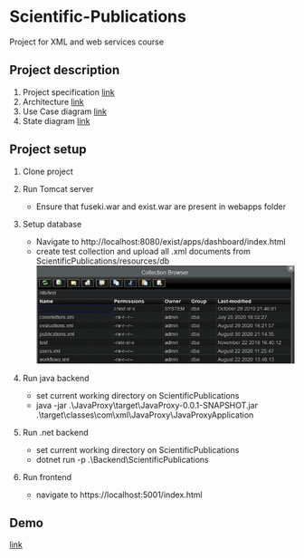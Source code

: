 # Scientific-Publications
Project for XML and web services course


## Project description
  1. Project specification [link](https://github.com/Korma96/Scientific-Publications/blob/development/doc/ProjectSpecification.pdf)
  2. Architecture [link](https://github.com/Korma96/Scientific-Publications/blob/development/doc/architecture.jpg)
  3. Use Case diagram [link](https://github.com/Korma96/Scientific-Publications/blob/development/doc/use_case_diagram.jpg)
  4. State diagram [link](https://github.com/Korma96/Scientific-Publications/blob/development/doc/state_diagram.jpg)

## Project setup

1. Clone project

2. Run Tomcat server
    - Ensure that fuseki.war and exist.war are present in webapps folder
    
3. Setup database
    - Navigate to http://localhost:8080/exist/apps/dashboard/index.html
    - create test collection and upload all .xml documents from ScientificPublications/resources/db
    ![alt text](https://github.com/Korma96/Scientific-Publications/blob/development/doc/exist_documents.jpg)
    
4. Run java backend
    - set current working directory on ScientificPublications
    - java -jar .\JavaProxy\target\JavaProxy-0.0.1-SNAPSHOT.jar .\target\classes\com\xml\JavaProxy\JavaProxyApplication

5. Run .net backend
    - set current working directory on ScientificPublications
    - dotnet run -p .\Backend\ScientificPublications
  
6. Run frontend
    - navigate to https://localhost:5001/index.html

## Demo
[link](https://github.com/Korma96/Scientific-Publications/blob/development/doc/ProjectSpecification.pdf)

